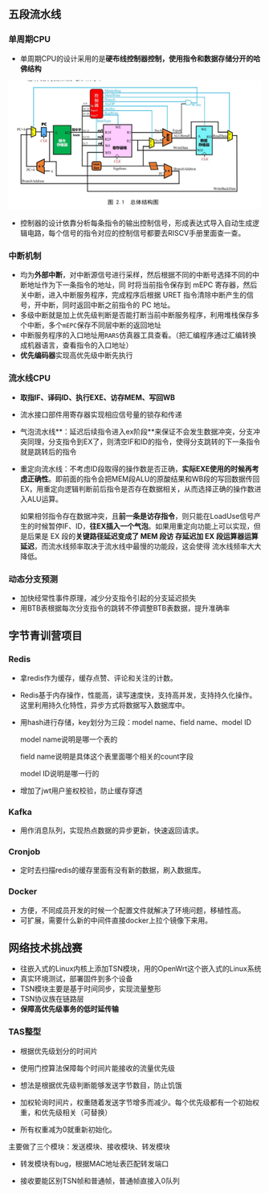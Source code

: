 ## 五段流水线

### 单周期CPU

* 单周期CPU的设计采用的是**硬布线控制器控制，使用指令和数据存储分开的哈佛结构**

![image-20230321221459753](笔记图片/image-20230321221459753.png)

* 控制器的设计依靠分析每条指令的输出控制信号，形成表达式导入自动生成逻辑电路，每个信号的指令对应的控制信号都要去RISCV手册里面查一查。

### 中断机制

* 均为**外部中断**，对中断源信号进行采样，然后根据不同的中断号选择不同的中断地址作为下一条指令的地址，同 时将当前指令保存到 mEPC 寄存器，然后关中断，进入中断服务程序，完成程序后根据 URET 指令清除中断产生的信号，开中断，同时返回中断之前指令的 PC 地址。
* 多级中断就是加上优先级判断是否能打断当前中断服务程序，利用堆栈保存多个中断，多个`mEPC`保存不同层中断的返回地址
* 中断服务程序的入口地址用`RARS`仿真器工具查看。（把汇编程序通过汇编转换成机器语言，查看指令的入口地址）
* **优先编码器**实现高优先级中断先执行

### 流水线CPU

* **取指IF、译码ID、执行EXE、访存MEM、写回WB**

* 流水接口部件用寄存器实现相应信号量的锁存和传递

* 气泡流水线**：延迟后续指令进入ex阶段**来保证不会发生数据冲突，分支冲突同理，分支指令到EX了，则清空IF和ID的指令，使得分支跳转的下一条指令就是跳转后的指令

* 重定向流水线：不考虑ID段取得的操作数是否正确，**实际EXE使用的时候再考虑正确性**。即前面的指令会把MEM段ALU的原酸结果和WB段的写回数据传回EX，用重定向逻辑判断前后指令是否存在数据相关，从而选择正确的操作数进入ALU运算。

  如果相邻指令存在数据冲突，且**前一条是访存指令**，则只能在LoadUse信号产生的时候暂停IF、ID，**往EX插入一个气泡**。如果用重定向功能上可以实现，但是后果是 EX 段的**关键路径延迟变成了 MEM 段访 存延迟加 EX 段运算器运算延迟**，而流水线频率取决于流水线中最慢的功能段，这会使得 流水线频率大大降低。

### 动态分支预测

* 加快经常性事件原理，减少分支指令引起的分支延迟损失
* 用BTB表根据每次分支指令的跳转不停调整BTB表数据，提升准确率



## 字节青训营项目

### Redis

* 拿redis作为缓存，缓存点赞、评论和关注的计数。

* Redis基于内存操作，性能高，读写速度快，支持高并发，支持持久化操作。这里利用持久化特性，异步方式将数据写入数据库中。

* 用hash进行存储，key划分为三段：model name、field name、model ID

  model name说明是哪一个表的

  field name说明是具体这个表里面哪个相关的count字段

  model ID说明是哪一行的
  
* 增加了jwt用户鉴权校验，防止缓存穿透

### Kafka

* 用作消息队列，实现热点数据的异步更新，快速返回请求。

### Cronjob

* 定时去扫描redis的缓存里面有没有新的数据，刷入数据库。

### Docker

* 方便，不同成员开发的时候一个配置文件就解决了环境问题，移植性高。
* 可扩展，需要什么新的中间件直接docker上拉个镜像下来用。



## 网络技术挑战赛

* 往嵌入式的Linux内核上添加TSN模块，用的OpenWrt这个嵌入式的Linux系统
* 真实环境测试，部署固件到多个设备
* TSN模块主要是基于时间同步，实现流量整形
* TSN协议族在链路层
* **保障高优先级事务的低时延传输**

### TAS整型

* 根据优先级划分的时间片
* 使用门控算法保障每个时间片能接收的流量优先级

* 想法是根据优先级判断能够发送字节数目，防止饥饿
* 加权轮询时间片，权重随着发送字节增多而减少。每个优先级都有一个初始权重，和优先级相关（可替换）
* 所有权重减为0就重新初始化。



主要做了三个模块：发送模块、接收模块、转发模块

* 转发模块有bug，根据MAC地址表匹配转发端口

* 接收要能区别TSN帧和普通帧，普通帧直接入0队列
